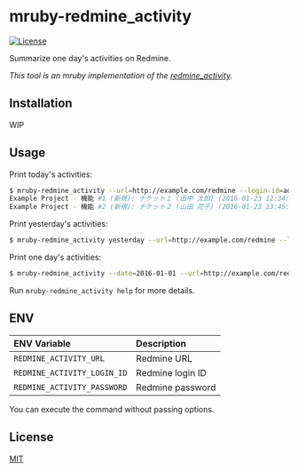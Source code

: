 # mruby-redmine_activity

[![License](https://img.shields.io/badge/license-MIT-blue.svg)](LICENSE)

Summarize one day's activities on Redmine.

*This tool is an mruby implementation of the [redmine_activity](https://github.com/emsk/redmine_activity).*

## Installation

WIP

## Usage

Print today's activities:

```sh
$ mruby-redmine_activity --url=http://example.com/redmine --login-id=admin --password=pass
Example Project - 機能 #1 (新規): チケット１ (田中 太郎) (2016-01-23 12:34:56)
Example Project - 機能 #2 (新規): チケット２ (山田 花子) (2016-01-23 13:45:12)
```

Print yesterday's activities:

```sh
$ mruby-redmine_activity yesterday --url=http://example.com/redmine --login-id=admin --password=pass
```

Print one day's activities:

```sh
$ mruby-redmine_activity --date=2016-01-01 --url=http://example.com/redmine --login-id=admin --password=pass
```

Run `mruby-redmine_activity help` for more details.

## ENV

| ENV Variable | Description |
| :----------- | :---------- |
| `REDMINE_ACTIVITY_URL` | Redmine URL |
| `REDMINE_ACTIVITY_LOGIN_ID` | Redmine login ID |
| `REDMINE_ACTIVITY_PASSWORD` | Redmine password |

You can execute the command without passing options.

## License

[MIT](LICENSE)
